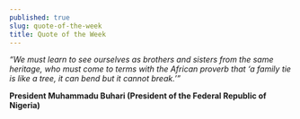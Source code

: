 ```yaml
---
published: true
slug: quote-of-the-week
title: Quote of the Week
---
```

_“We must learn to see ourselves as brothers and sisters from the same heritage, who must come to terms with the African proverb that ‘a family tie is like a tree, it can bend but it cannot break.’”_

   **President Muhammadu Buhari (President of the Federal Republic of Nigeria)**

